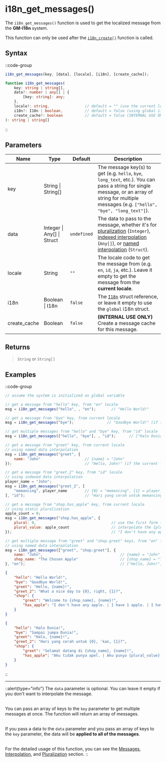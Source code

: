 # i18n_get_messages()

The `i18n_get_messages()` function is used to get the localized message from the **GM-I18n** system.

This function can only be used after the [`i18n_create()`](/v1/api-reference/functions/i18n-create) function is called.

## Syntax

::code-group
```js [Usage]
i18n_get_messages(key, [data], [locale], [i18n], [create_cache]);
```

```ts [Signature]
function i18n_get_messages(
    key: string | string[],
    data?: number | any[] | { 
        [key: string]: any; 
    },
    locale?: string,                // default = "" (use the current locale)
    i18n?: I18n | boolean,          // default = false (using global i18n struct)
    create_cache?: boolean          // default = false (INTERNAL USE ONLY, create message cache)
): string | string[]
```
::

## Parameters

| Name        | Type              | Default      | Description |
|-------------|-------------------|--------------|-------------|
| key         | String \| String\[] |              | The message key(s) to get (e.g. `hello`, `bye`, `long_text`, etc.). You can pass a string for single message, or an array of string for multiple messages (e.g. `["hello", "bye", "long_text"]`). |
| data        | Integer \| Any\[] \| Struct | `undefined`  | The data to pass to the message, whether it's for [pluralization](/v1/usage/pluralization) (`Integer`), [indexed interpolation](/v1/usage/interpolation#indexed-data) (`Any[]`), or [named interpolation](/v1/usage/interpolation#named-data) (`Struct`). |
| locale      | String            | `""`         | The locale code to get the message from (e.g. `en`, `id`, `ja`, etc.). Leave it empty to get the message from the **current locale**. |
| i18n        | Boolean \| I18n | `false`      | The [`I18n`](/v1/api-reference/functions/i18n-create) struct reference, or leave it empty to use the `global` i18n struct. |
| create_cache | Boolean           | `false`      | **(INTERNAL USE ONLY)** &nbsp; Create a message cache for this message. |

## Returns

> `String` or `String[]`

## Examples

::code-group
```js [Create Event]
// assume the system is initialized on global variable

// get a message from "hello" key, from "en" locale
msg = i18n_get_messages("hello", , "en");       // "Hello World!"

// get a message from "bye" key, from current locale
msg = i18n_get_messages("bye");               // "Goodbye World!" (if the current locale is "en")

// get multiple messages from "hello" and "bye" key, from "id" locale
msg = i18n_get_messages(["hello", "bye"], , "id");      // ["Halo Dunia!", "Sampai jumpa Dunia!"]

// get a message from "greet" key, from current locale
// using named data interpolation
msg = i18n_get_messages("greet", {
    name: "John"                    // {name} = "John"
});                                 // "Hello, John!" (if the current locale is "en")

// get a message from "greet_2" key, from "id" locale
// using indexed data interpolation
player_name = "John";
msg = i18n_get_messages("greet_2", [
    "memancing", player_name        // {0} = "memancing", {1} = player_name = "John"
], "id");                           // "Hari yang cerah untuk memancing, 'kan, John?"

// get a message from "shop.has_apple" key, from current locale
// using static pluralization
apple_count = 0;
msg = i18n_get_messages("shop.has_apple", {
    plural: 0,                                  // use the first form (index 0) (static)
    plural_value: apple_count                   // interpolate the {plural_value} placeholder
});                                             // "I don't have any apple" (if the current locale is "en")

// get multiple message from "greet" and "shop.greet" keys, from "en" locale
// using named data interpolation
msg = i18n_get_messages(["greet", "shop.greet"], {
    name: "John",                                   // {name} = "John"
    shop_name: "The Chosen Apple"                   // {shop_name} = "The Chosen Apple"
}, "en");                                           // ["Hello, John!", "Welcome to The Chosen Apple, John!"]
```

```json [en.json]
{
    "hello": "Hello World!",
    "bye": "Goodbye World!",
    "greet": "Hello, {name}!",
    "greet_2": "What a nice day to {0}, right, {1}?",
    "shop": {
        "greet": "Welcome to {shop_name}, {name}!",
        "has_apple": "I don't have any apple. | I have 1 apple. | I have {plural_value} apples."
    }
}
```

```json [id.json]
{
    "hello": "Halo Dunia!",
    "bye": "Sampai jumpa Dunia!",
    "greet": "Halo, {name}!",
    "greet_2": "Hari yang cerah untuk {0}, 'kan, {1}?",
    "shop": {
        "greet": "Selamat datang di {shop_name}, {name}!",
        "has_apple": "Aku tidak punya apel. | Aku punya {plural_value} apel."
    }
}
```
::

---

::alert{type="info"}
The `data` parameter is optional. You can leave it empty if you don't want to interpolate the message. <br> <br>

You can pass an array of keys to the `key` parameter to get multiple messages at once. The function will return an array of messages. <br> <br>

If you pass a data to the `data` parameter and you pass an array of keys to the `key` parameter, the data will be **applied to all of the messages**. <br> <br>

For the detailed usage of this function, you can see the [Messages](/v1/usage/messages), [Interpolation](/v1/usage/interpolation), and [Pluralization](/v1/usage/pluralization) section.
::
